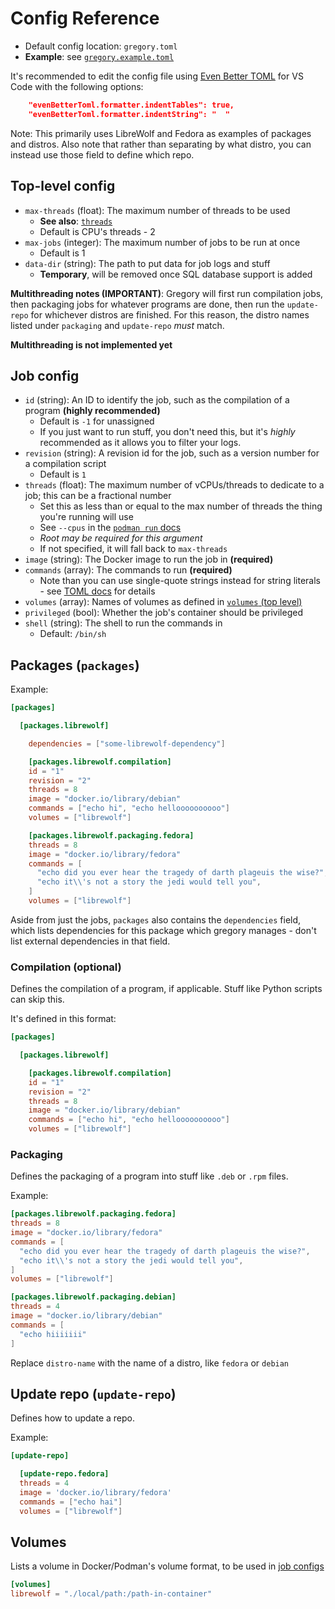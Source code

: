 # Config Reference

- Default config location: `gregory.toml`
- **Example**: see [`gregory.example.toml`](/gregory.example.toml)

It's recommended to edit the config file using [Even Better TOML](https://marketplace.visualstudio.com/items?itemName=tamasfe.even-better-toml) for VS Code with the following options:

```json
    "evenBetterToml.formatter.indentTables": true,
    "evenBetterToml.formatter.indentString": "  "
```

Note: This primarily uses LibreWolf and Fedora as examples of packages and distros. Also note that rather than separating by what distro, you can instead use those field to define which repo.

## Top-level config

- `max-threads` (float): The maximum number of threads to be used
  - **See also**: [`threads`](#job-config)
  - Default is CPU's threads - 2
- `max-jobs` (integer): The maximum number of jobs to be run at once
  - Default is 1
- `data-dir` (string): The path to put data for job logs and stuff
  - **Temporary**, will be removed once SQL database support is added

**Multithreading notes (IMPORTANT)**: Gregory will first run compilation jobs, then packaging jobs for whatever programs are done, then run the `update-repo` for whichever distros are finished. For this reason, the distro names listed under `packaging` and `update-repo` *must* match.

**Multithreading is not implemented yet**

## Job config

- `id` (string): An ID to identify the job, such as the compilation of a program **(highly recommended)**
  - Default is `-1` for unassigned
  - If you just want to run stuff, you don't need this, but it's *highly* recommended as it allows you to filter your logs.
- `revision` (string): A revision id for the job, such as a version number for a compilation script
  - Default is `1`
- `threads` (float): The maximum number of vCPUs/threads to dedicate to a job; this can be a fractional number
  - Set this as less than or equal to the max number of threads the thing you're running will use
  - See `--cpus` in the [`podman run` docs](https://docs.podman.io/en/latest/markdown/podman-run.1.html#cpus)
  - *Root may be required for this argument*
  - If not specified, it will fall back to `max-threads`
- `image` (string): The Docker image to run the job in **(required)**
- `commands` (array): The commands to run **(required)**
  - Note than you can use single-quote strings instead for string literals - see [TOML docs](https://github.com/toml-lang/toml/blob/main/toml.md#string) for details
- `volumes` (array): Names of volumes as defined in [`volumes` (top level)](#volumes)
- `privileged` (bool): Whether the job's container should be privileged
- `shell` (string): The shell to run the commands in
  - Default: `/bin/sh`

## Packages (`packages`)

Example:

```toml
[packages]

  [packages.librewolf]

    dependencies = ["some-librewolf-dependency"]

    [packages.librewolf.compilation]
    id = "1"
    revision = "2"
    threads = 8
    image = "docker.io/library/debian"
    commands = ["echo hi", "echo helloooooooooo"]
    volumes = ["librewolf"]

    [packages.librewolf.packaging.fedora]
    threads = 8
    image = "docker.io/library/fedora"
    commands = [
      "echo did you ever hear the tragedy of darth plageuis the wise?",
      "echo it\\'s not a story the jedi would tell you",
    ]
    volumes = ["librewolf"]
```

Aside from just the jobs, `packages` also contains the `dependencies` field, which lists dependencies for this package which gregory manages - don't list external dependencies in that field.

### Compilation (optional)

Defines the compilation of a program, if applicable. Stuff like Python scripts can skip this.

It's defined in this format:

```toml
[packages]

  [packages.librewolf]

    [packages.librewolf.compilation]
    id = "1"
    revision = "2"
    threads = 8
    image = "docker.io/library/debian"
    commands = ["echo hi", "echo helloooooooooo"]
    volumes = ["librewolf"]
```

### Packaging

Defines the packaging of a program into stuff like `.deb` or `.rpm` files.

Example:

```toml
[packages.librewolf.packaging.fedora]
threads = 8
image = "docker.io/library/fedora"
commands = [
  "echo did you ever hear the tragedy of darth plageuis the wise?",
  "echo it\\'s not a story the jedi would tell you",
]
volumes = ["librewolf"]

[packages.librewolf.packaging.debian]
threads = 4
image = "docker.io/library/debian"
commands = [
  "echo hiiiiiii"
]
```

Replace `distro-name` with the name of a distro, like `fedora` or `debian`

## Update repo (`update-repo`)

Defines how to update a repo.

Example:

```toml
[update-repo]

  [update-repo.fedora]
  threads = 4
  image = 'docker.io/library/fedora'
  commands = ["echo hai"]
  volumes = ["librewolf"]
```

## Volumes

Lists a volume in Docker/Podman's volume format, to be used in [job configs](#job-config)

```toml
[volumes]
librewolf = "./local/path:/path-in-container"
```
